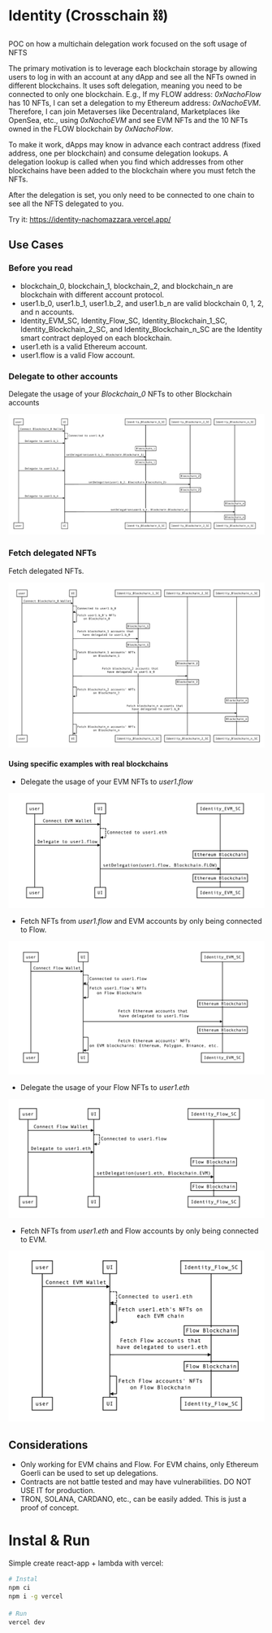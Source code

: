# Identity (Crosschain ⛓)

POC on how a multichain delegation work focused on the soft usage of NFTS

The primary motivation is to leverage each blockchain storage by allowing users to log in with an account at any dApp and see all the NFTs owned in different blockchains. It uses soft delegation, meaning you need to be connected to only one blockchain. E.g., If my FLOW address: _0xNachoFlow_ has 10 NFTs, I can set a delegation to my Ethereum address: _0xNachoEVM_. Therefore, I can join Metaverses like Decentraland, Marketplaces like OpenSea, etc., using _0xNachoEVM_ and see EVM NFTs and the 10 NFTs owned in the FLOW blockchain by _0xNachoFlow_.

To make it work, dApps may know in advance each contract address (fixed address, one per blockchain) and consume delegation lookups. A delegation lookup is called when you find which addresses from other blockchains have been added to the blockchain where you must fetch the NFTs.

After the delegation is set, you only need to be connected to one chain to see all the NFTS delegated to you.

Try it: https://identity-nachomazzara.vercel.app/

## Use Cases

### Before you read
- blockchain_0, blockchain_1, blockchain_2, and blockchain_n are blockchain with different account protocol.
- user1.b_0, user1.b_1, user1.b_2, and user1.b_n are valid blockchain 0, 1, 2, and n accounts.
- Identity_EVM_SC, Identity_Flow_SC, Identity_Blockchain_1_SC, Identity_Blockchain_2_SC, and Identity_Blockchain_n_SC are the Identity smart contract deployed on each blockchain.
- user1.eth is a valid Ethereum account.
- user1.flow is a valid Flow account.

### Delegate to other accounts

Delegate the usage of your _Blockchain_0_ NFTs to other Blockchain accounts

![General delegate](/images/general_delegate.png "General delegate")

### Fetch delegated NFTs

Fetch delegated NFTs.

![Fetch delegate NFTs](/images/general_fetch_nfts.png "Fetch delegate NFTs")

#### Using specific examples with real blockchains

- Delegate the usage of your EVM NFTs to _user1.flow_

![Delegate the usage of your EVM NFTs to user1.flow](/images/evm_delegate.png "Delegate the usage of your EVM NFTs to user1.flow")

- Fetch NFTs from _user1.flow_ and EVM accounts by only being connected to Flow.

![Fetch NFTs from user1.flow and EVM accounts by only being connected to Flow](/images/flow_fetch_nfts.png "Fetch NFTs from user1.flow and EVM accounts by only being connected to Flow")

- Delegate the usage of your Flow NFTs to _user1.eth_

![Delegate the usage of your Flow NFTs to user1.eth](/images/flow_delegate.png "Delegate the usage of your Flow NFTs to user1.eth")

- Fetch NFTs from _user1.eth_ and Flow accounts by only being connected to EVM.

![Fetch NFTs from user1.eth and Flow accounts by only being connected to EVM](/images/evm_fetch_nfts.png "Fetch NFTs from user1.eth and Flow accounts by only being connected to EVM")


## Considerations

- Only working for EVM chains and Flow. For EVM chains, only Ethereum Goerli can be used to set up delegations.
- Contracts are not battle tested and may have vulnerabilities. DO NOT USE IT for production.
- TRON, SOLANA, CARDANO, etc., can be easily added. This is just a proof of concept.

# Instal & Run

Simple create react-app + lambda with vercel:

```bash
# Instal
npm ci
npm i -g vercel

# Run
vercel dev
```